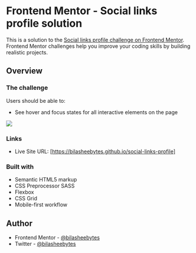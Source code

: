 # Frontend Mentor - Social links profile solution

This is a solution to the [Social links profile challenge on Frontend Mentor](https://www.frontendmentor.io/challenges/social-links-profile-UG32l9m6dQ). Frontend Mentor challenges help you improve your coding skills by building realistic projects.

## Overview

### The challenge

Users should be able to:

- See hover and focus states for all interactive elements on the page

![](https://res.cloudinary.com/dmycgzruv/image/upload/v1752773264/social-links-profile_iffxuj.jpg)

### Links

- Live Site URL: [https://bilasheebytes.github.io/social-links-profile]

### Built with

- Semantic HTML5 markup
- CSS Preprocessor SASS
- Flexbox
- CSS Grid
- Mobile-first workflow

## Author

- Frontend Mentor - [@bilasheebytes](https://www.frontendmentor.io/profile/bilasheebytes)
- Twitter - [@bilasheebytes](https://www.twitter.com/bilasheebytes)

